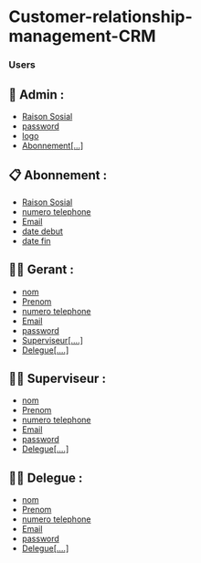 # Customer-relationship-management-CRM

### Users


## 🤴 Admin :

- [Raison Sosial](#)
- [password](#)
- [logo](#)
- [Abonnement[...]](#)

## 📋 Abonnement :
- [Raison Sosial](#)
- [numero telephone](#)
- [Email](#)
- [date debut](#)
- [date  fin](#)

## 👨‍🦳 Gerant :
- [nom](#)
- [Prenom](#)
- [numero telephone](#)
- [Email](#)
- [password](#)
- [Superviseur[....]](#)
- [Delegue[....]](#)

## 👨‍🦱 Superviseur :
- [nom](#)
- [Prenom](#)
- [numero telephone](#)
- [Email](#)
- [password](#)
- [Delegue[....]](#)

## 👨‍🦳 Delegue :
- [nom](#)
- [Prenom](#)
- [numero telephone](#)
- [Email](#)
- [password](#)
- [Delegue[....]](#)





